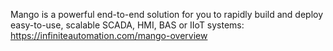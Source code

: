 Mango is a powerful end-to-end solution for you to rapidly build and deploy easy-to-use, scalable SCADA, HMI, BAS or IIoT systems:<br>
https://infiniteautomation.com/mango-overview<br>
